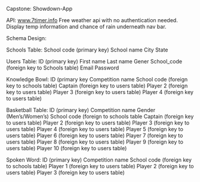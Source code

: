Capstone: Showdown-App

API: www.7timer.info Free weather api with no authentication needed. 
Display temp information and chance of rain underneath nav bar.

Schema Design: 

Schools Table:
School code (primary key) 
School name
City
State

Users Table:
ID (primary key)
First name
Last name
Gener
School_code (foreign key to Schools table)
Email 
Password

Knowledge Bowl:
ID (primary key
Competition name
School code (foreign key to schools table)
Captain (foreign key to users table)
Player 2 (foreign key to users table)
Player 3 (foreign key to users table)
Player 4 (foreign key to users table)


Basketball Table:
ID (primary key)
Competition name
Gender (Men’s/Women’s)
School code (foreign to schools table
Captain (foreign key to users table)
Player 2 (foreign key to users table)
Player 3 (foreign key to users table)
Player 4 (foreign key to users table)
Player 5 (foreign key to users table)
Player 6 (foreign key to users table)
Player 7 (foreign key to users table)
Player 8 (foreign key to users table)
Player 9 (foreign key to users table)
Player 10 (foreign key to users table)

Spoken Word:
ID (primary key)
Competition name
School code (foreign key to schools table)
Player 1 (foreign key to users table)
Player 2 (foreign key to users table)
Player 3 (foreign key to users table)

